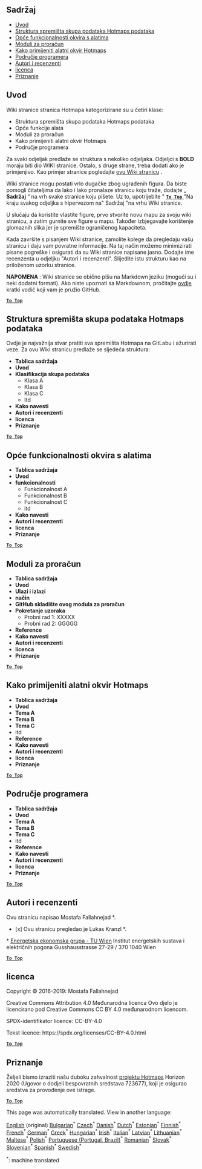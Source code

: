 <h2> Sadržaj </h2><ul><li> <a href="#Introduction">Uvod</a> </li><li> <a href="#Hotmaps-data-set-repository-structure">Struktura spremišta skupa podataka Hotmaps podataka</a> </li><li> <a href="#General-functionalities-of-the-toolbox">Opće funkcionalnosti okvira s alatima</a> </li><li> <a href="#Calculation-modules">Moduli za proračun</a> </li><li> <a href="#How-to-apply-the-Hotmaps-toolbox">Kako primijeniti alatni okvir Hotmaps</a> </li><li> <a href="#Developers-area">Područje programera</a> </li><li> <a href="#authors-and-reviewers">Autori i recenzenti</a> </li><li> <a href="#license">licenca</a> </li><li> <a href="#acknowledgement">Priznanje</a> </li></ul><h2> Uvod </h2><p> Wiki stranice stranica Hotmapa kategorizirane su u četiri klase: </p><ul><li> Struktura spremišta skupa podataka Hotmaps podataka </li><li> Opće funkcije alata </li><li> Moduli za proračun </li><li> Kako primijeniti alatni okvir Hotmaps </li><li> Područje programera </li></ul><p> Za svaki odjeljak predlaže se struktura s nekoliko odjeljaka. Odjeljci s <strong>BOLD</strong> moraju biti dio WIKI stranice. Ostalo, s druge strane, treba dodati ako je primjenjivo. Kao primjer stranice pogledajte <a href="https://github.com/HotMaps/hotmaps_wiki/wiki/CM-District-heating-potential-user-defined-thresholds">ovu Wiki stranicu</a> . </p><p> Wiki stranice mogu postati vrlo dugačke zbog ugrađenih figura. Da biste pomogli čitateljima da lako i lako pronalaze stranicu koju traže, dodajte „ <strong>Sadržaj</strong> “ na vrh svake stranice koju pišete. Uz to, upotrijebite &quot; <ins> <code><strong><a href="#table-of-contents">To Top</a></strong></code> </ins> &quot;Na kraju svakog odjeljka s hipervezom na&quot; Sadržaj &quot;na vrhu Wiki stranice. </p><p> U slučaju da koristite vlastite figure, prvo stvorite novu mapu za svoju wiki stranicu, a zatim gurnite sve figure u mapu. Također izbjegavajte korištenje glomaznih slika jer je spremište ograničenog kapaciteta. </p><p> Kada završite s pisanjem Wiki stranice, zamolite kolege da pregledaju vašu stranicu i daju vam povratne informacije. Na taj način možemo minimizirati pisane pogreške i osigurati da su Wiki stranice napisane jasno. Dodajte ime recenzenta u odjeljku &quot;Autori i recenzenti&quot;. Slijedite istu strukturu kao na priloženom uzorku stranice. </p><p> <strong>NAPOMENA</strong> : Wiki stranice se obično pišu na Markdown jeziku (mogući su i neki dodatni formati). Ako niste upoznati sa Markdownom, pročitajte <a href="https://guides.github.com/features/mastering-markdown/">ovdje</a> kratki vodič koji vam je pružio GitHub. </p><p><ins> <code><strong><a href="#table-of-contents">To Top</a></strong></code> </ins> </p><h2> Struktura spremišta skupa podataka Hotmaps podataka </h2><p> Ovdje je najvažnija stvar pratiti sva spremišta Hotmapa na GitLabu i ažurirati veze. Za ovu Wiki stranicu predlaže se sljedeća struktura: </p><ul><li> <strong>Tablica sadržaja</strong> </li><li> <strong>Uvod</strong> </li><li> <strong>Klasifikacija skupa podataka</strong> <ul><li> Klasa A </li><li> Klasa B </li><li> Klasa C </li><li> Itd </li></ul></li><li> <strong>Kako navesti</strong> </li><li> <strong>Autori i recenzenti</strong> </li><li> <strong>licenca</strong> </li><li> <strong>Priznanje</strong> </li></ul><p><ins> <code><strong><a href="#table-of-contents">To Top</a></strong></code> </ins> </p><h2> Opće funkcionalnosti okvira s alatima </h2><ul><li> <strong>Tablica sadržaja</strong> </li><li> <strong>Uvod</strong> </li><li> <strong>funkcionalnosti</strong> <ul><li> Funkcionalnost A </li><li> Funkcionalnost B </li><li> Funkcionalnost C </li><li> itd </li></ul></li><li> <strong>Kako navesti</strong> </li><li> <strong>Autori i recenzenti</strong> </li><li> <strong>licenca</strong> </li><li> <strong>Priznanje</strong> </li></ul><p><ins> <code><strong><a href="#table-of-contents">To Top</a></strong></code> </ins> </p><h2> Moduli za proračun </h2><ul><li> <strong>Tablica sadržaja</strong> </li><li> <strong>Uvod</strong> </li><li> <strong>Ulazi i izlazi</strong> </li><li> <strong>način</strong> </li><li> <strong>GitHub skladište ovog modula za proračun</strong> </li><li> <strong>Pokretanje uzoraka</strong> <ul><li> Probni rad 1: XXXXX </li><li> Probni rad 2: GGGGG </li></ul></li><li> <strong>Reference</strong> </li><li> <strong>Kako navesti</strong> </li><li> <strong>Autori i recenzenti</strong> </li><li> <strong>licenca</strong> </li><li> <strong>Priznanje</strong> </li></ul><p><ins> <code><strong><a href="#table-of-contents">To Top</a></strong></code> </ins> </p><h2> Kako primijeniti alatni okvir Hotmaps </h2><ul><li> <strong>Tablica sadržaja</strong> </li><li> <strong>Uvod</strong> </li><li> <strong>Tema A</strong> </li><li> <strong>Tema B</strong> </li><li> <strong>Tema C</strong> </li><li> itd </li><li> <strong>Reference</strong> </li><li> <strong>Kako navesti</strong> </li><li> <strong>Autori i recenzenti</strong> </li><li> <strong>licenca</strong> </li><li> <strong>Priznanje</strong> </li></ul><p><ins> <code><strong><a href="#table-of-contents">To Top</a></strong></code> </ins> </p><h2> Područje programera </h2><ul><li> <strong>Tablica sadržaja</strong> </li><li> <strong>Uvod</strong> </li><li> <strong>Tema A</strong> </li><li> <strong>Tema B</strong> </li><li> <strong>Tema C</strong> </li><li> itd </li><li> <strong>Reference</strong> </li><li> <strong>Kako navesti</strong> </li><li> <strong>Autori i recenzenti</strong> </li><li> <strong>licenca</strong> </li><li> <strong>Priznanje</strong> </li></ul><p><ins> <code><strong><a href="#table-of-contents">To Top</a></strong></code> </ins> </p><h2> Autori i recenzenti </h2><p> Ovu stranicu napisao Mostafa Fallahnejad *. </p><ul><li> [x] Ovu stranicu pregledao je Lukas Kranzl *. </li></ul><p> * <a href="https://eeg.tuwien.ac.at/">Energetska ekonomska grupa - TU Wien</a> Institut energetskih sustava i električnih pogona Gusshausstrasse 27-29 / 370 1040 Wien </p><p><ins> <code><strong><a href="#table-of-contents">To Top</a></strong></code> </ins> </p><h2> licenca </h2><p> Copyright © 2016-2019: Mostafa Fallahnejad </p><p> Creative Commons Attribution 4.0 Međunarodna licenca Ovo djelo je licencirano pod Creative Commons CC BY 4.0 međunarodnom licencom. </p><p> SPDX-identifikator licence: CC-BY-4.0 </p><p> Tekst licence: https://spdx.org/licenses/CC-BY-4.0.html </p><p><ins> <code><strong><a href="#table-of-contents">To Top</a></strong></code> </ins> </p><h2> Priznanje </h2><p> Željeli bismo izraziti našu duboku zahvalnost <a href="https://www.hotmaps-project.eu">projektu Hotmaps</a> Horizon 2020 (Ugovor o dodjeli bespovratnih sredstava 723677), koji je osigurao sredstva za provođenje ove istrage. </p><p><ins> <code><strong><a href="#table-of-contents">To Top</a></strong></code> </ins> </p>

This page was automatically translated. View in another language:

[English](en-Guidelines-for-writing-a-Hotmaps-Wiki-page) (original) [Bulgarian](bg-Guidelines-for-writing-a-Hotmaps-Wiki-page)<sup>\*</sup>  [Czech](cs-Guidelines-for-writing-a-Hotmaps-Wiki-page)<sup>\*</sup> [Danish](da-Guidelines-for-writing-a-Hotmaps-Wiki-page)<sup>\*</sup> [Dutch](nl-Guidelines-for-writing-a-Hotmaps-Wiki-page)<sup>\*</sup> [Estonian](et-Guidelines-for-writing-a-Hotmaps-Wiki-page)<sup>\*</sup> [Finnish](fi-Guidelines-for-writing-a-Hotmaps-Wiki-page)<sup>\*</sup> [French](fr-Guidelines-for-writing-a-Hotmaps-Wiki-page)<sup>\*</sup> [German](de-Guidelines-for-writing-a-Hotmaps-Wiki-page)<sup>\*</sup> [Greek](el-Guidelines-for-writing-a-Hotmaps-Wiki-page)<sup>\*</sup> [Hungarian](hu-Guidelines-for-writing-a-Hotmaps-Wiki-page)<sup>\*</sup> [Irish](ga-Guidelines-for-writing-a-Hotmaps-Wiki-page)<sup>\*</sup> [Italian](it-Guidelines-for-writing-a-Hotmaps-Wiki-page)<sup>\*</sup> [Latvian](lv-Guidelines-for-writing-a-Hotmaps-Wiki-page)<sup>\*</sup> [Lithuanian](lt-Guidelines-for-writing-a-Hotmaps-Wiki-page)<sup>\*</sup> [Maltese](mt-Guidelines-for-writing-a-Hotmaps-Wiki-page)<sup>\*</sup> [Polish](pl-Guidelines-for-writing-a-Hotmaps-Wiki-page)<sup>\*</sup> [Portuguese (Portugal, Brazil)](pt-Guidelines-for-writing-a-Hotmaps-Wiki-page)<sup>\*</sup> [Romanian](ro-Guidelines-for-writing-a-Hotmaps-Wiki-page)<sup>\*</sup> [Slovak](sk-Guidelines-for-writing-a-Hotmaps-Wiki-page)<sup>\*</sup> [Slovenian](sl-Guidelines-for-writing-a-Hotmaps-Wiki-page)<sup>\*</sup> [Spanish](es-Guidelines-for-writing-a-Hotmaps-Wiki-page)<sup>\*</sup> [Swedish](sv-Guidelines-for-writing-a-Hotmaps-Wiki-page)<sup>\*</sup> 

<sup>\*</sup>: machine translated
